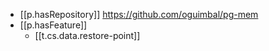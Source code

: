
- [[p.hasRepository]] https://github.com/oguimbal/pg-mem
- [[p.hasFeature]] 
  - [[t.cs.data.restore-point]]